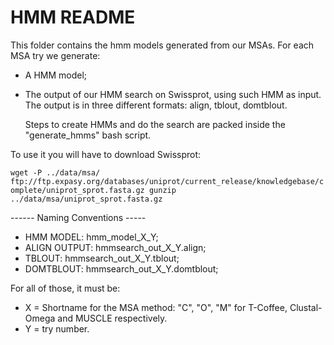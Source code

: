 # HMM README

This folder contains the hmm models generated from our MSAs. For each MSA try we generate:

- A HMM model;
- The output of our HMM search on Swissprot, using such HMM as input. The output is in three different formats: align, tblout, domtblout.

  Steps to create HMMs and do the search are packed inside the "generate_hmms" bash script.

To use it you will have to download Swissprot:

`wget -P ../data/msa/ ftp://ftp.expasy.org/databases/uniprot/current_release/knowledgebase/complete/uniprot_sprot.fasta.gz gunzip ../data/msa/uniprot_sprot.fasta.gz`

------ Naming Conventions -----

- HMM MODEL: hmm_model_X_Y;
- ALIGN OUTPUT: hmmsearch_out_X_Y.align;
- TBLOUT: hmmsearch_out_X_Y.tblout;
- DOMTBLOUT: hmmsearch_out_X_Y.domtblout;

For all of those, it must be:

- X = Shortname for the MSA method: "C", "O", "M" for T-Coffee, Clustal-Omega and MUSCLE respectively.
- Y = try number.
